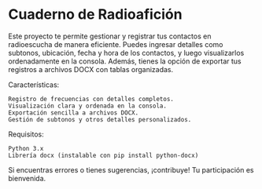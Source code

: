 # Cuaderno de Radioafición

Este proyecto te permite gestionar y registrar tus contactos en radioescucha de manera eficiente. Puedes ingresar detalles como subtonos, ubicación, fecha y hora de los contactos, y luego visualizarlos ordenadamente en la consola. Además, tienes la opción de exportar tus registros a archivos DOCX con tablas organizadas.

Características:

    Registro de frecuencias con detalles completos.
    Visualización clara y ordenada en la consola.
    Exportación sencilla a archivos DOCX.
    Gestión de subtonos y otros detalles personalizados.

Requisitos:

    Python 3.x
    Librería docx (instalable con pip install python-docx)

Si encuentras errores o tienes sugerencias, ¡contribuye! Tu participación es bienvenida.
